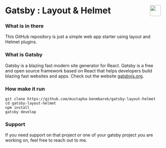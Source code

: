 # Gatsby : Layout & Helmet <img valign="bottom" align="right" height="35px" widht="35px" src="https://www.gatsbyjs.org/gatsby-monogram.svg" />


### What is in there
This GitHub repository is just a simple web app starter using layout and Helmet plugins.


### What is Gatsby
Gatsby is a blazing fast modern site generator for React. Gatsby is a free and open source framework based on React that helps developers build blazing fast websites and apps. Check out the website [gatsbyjs.org](https://gatsbyjs.org).


### How make it run
```
git clone https://github.com/mustapha-benmbarek/gatsby-layout-helmet
cd gatsby-layout-helmet
npm install 
gatsby develop
```

### Support
If you need support on that project or one of your gatsby project you are working on, feel free to reach out to me.
